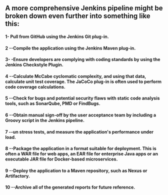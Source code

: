 ## A more comprehensive Jenkins pipeline might be broken down even further into something like this:

#### 1- Pull from GitHub using the Jenkins Git plug-in.
#### 2 --Compile the application using the Jenkins Maven plug-in.
#### 3- -Ensure developers are complying with coding standards by using the Jenkins Checkstyle Plugin.
#### 4 --Calculate McCabe cyclomatic complexity, and using that data, calculate unit test coverage. The JaCoCo plug-in is often used to perform code coverage calculations.
#### 5 --Check for bugs and potential security flaws with static code analysis tools, such as SonarQube, PMD or FindBugs.
#### 6 --Obtain manual sign-off by the user acceptance team by including a Groovy script in the Jenkins pipeline.
#### 7 --un stress tests, and measure the application's performance under load.
#### 8 --Package the application in a format suitable for deployment. This is often a WAR file for web apps, an EAR file for enterprise Java apps or an executable JAR file for Docker-based microservices.
#### 9 --Deploy the application to a Maven repository, such as Nexus or Artifactory.
#### 10 --Archive all of the generated reports for future reference.
